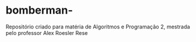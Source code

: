 # bomberman-
Repositório criado para matéria de Algoritmos e Programação 2, mestrada pelo professor Alex Roesler Rese
